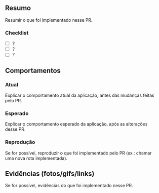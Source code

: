 ## Resumo

Resumir o que foi implementado nesse PR.

### Checklist

- [ ] ?
- [ ] ?
- [ ] ?

## Comportamentos

### Atual

Explicar o comportamento atual da aplicação, antes das mudanças feitas pelo PR.

### Esperado

Explicar o comportamento esperado da aplicação, após as alterações desse PR.

### Reprodução

Se for possível, reproduzir o que foi implementado pelo PR (ex.: chamar uma nova rota implementada).

## Evidências (fotos/gifs/links)

Se for possível, evidências do que foi implementado nesse PR.